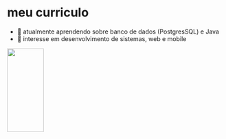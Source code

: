 # meu curriculo

- 🌱 atualmente aprendendo sobre banco de dados (PostgresSQL) e Java
- 📱 interesse em desenvolvimento de sistemas, web e mobile

<div>
    <img width="41%" height="195px" src="https://github-readme-stats.vercel.app/api/top-langs/?username=MarinaCanal&layout=compact&hide_border=true&title_color=ADD8E6&text_color=ADD8E6&bg_color=0d1117" />
</div>
